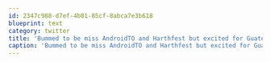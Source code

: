 ```yaml
---
id: 2347c988-d7ef-4b01-85cf-8abca7e3b618
blueprint: text
category: twitter
title: 'Bummed to be miss AndroidTO and Harthfest but excited for Guatemala tomorrow'
caption: 'Bummed to be miss AndroidTO and Harthfest but excited for Guatemala tomorrow'
---
```

